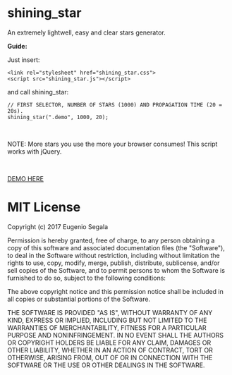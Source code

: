 # shining_star

An extremely lightwell, easy and clear stars generator.

<strong>Guide:</strong>

Just insert:

```
<link rel="stylesheet" href="shining_star.css">
<script src="shining_star.js"></script>
```

and call shining_star:

```
// FIRST SELECTOR, NUMBER OF STARS (1000) AND PROPAGATION TIME (20 = 20s).
shining_star(".demo", 1000, 20);
```
<br>

NOTE:
More stars you use the more your browser consumes!
This script works with jQuery.

<br>

<p><a href="https://trusting-jepsen-81cf46.netlify.app/">DEMO HERE</a></p>

# MIT License

Copyright (c) 2017 Eugenio Segala

Permission is hereby granted, free of charge, to any person obtaining a copy
of this software and associated documentation files (the "Software"), to deal
in the Software without restriction, including without limitation the rights
to use, copy, modify, merge, publish, distribute, sublicense, and/or sell
copies of the Software, and to permit persons to whom the Software is
furnished to do so, subject to the following conditions:

The above copyright notice and this permission notice shall be included in all
copies or substantial portions of the Software.

THE SOFTWARE IS PROVIDED "AS IS", WITHOUT WARRANTY OF ANY KIND, EXPRESS OR
IMPLIED, INCLUDING BUT NOT LIMITED TO THE WARRANTIES OF MERCHANTABILITY,
FITNESS FOR A PARTICULAR PURPOSE AND NONINFRINGEMENT. IN NO EVENT SHALL THE
AUTHORS OR COPYRIGHT HOLDERS BE LIABLE FOR ANY CLAIM, DAMAGES OR OTHER
LIABILITY, WHETHER IN AN ACTION OF CONTRACT, TORT OR OTHERWISE, ARISING FROM,
OUT OF OR IN CONNECTION WITH THE SOFTWARE OR THE USE OR OTHER DEALINGS IN THE
SOFTWARE.
